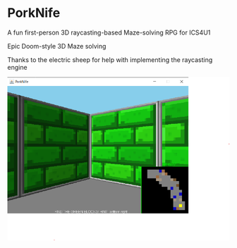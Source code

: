 # PorkNife
A fun first-person 3D raycasting-based Maze-solving RPG for ICS4U1

Epic Doom-style 3D Maze solving 

Thanks to the electric sheep for help with implementing the raycasting engine


![The Goal blocks](https://github.com/dhrumilp15/PorkNife/blob/master/docs/EndScreen.png?raw=true)
